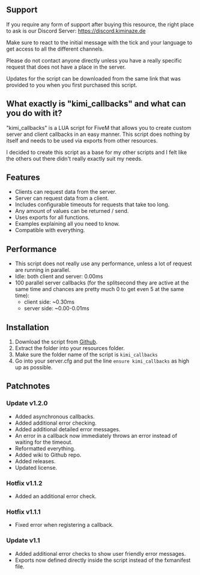 
## Support

If you require any form of support after buying this resource, the right place to ask is our 
Discord Server: https://discord.kiminaze.de

Make sure to react to the initial message with the tick and your language to get access to all 
the different channels.

Please do not contact anyone directly unless you have a really specific request that does not have 
a place in the server.

Updates for the script can be downloaded from the same link that was provided to you when you first 
purchased this script.


## What exactly is "kimi_callbacks" and what can you do with it?

"kimi_callbacks" is a LUA script for FiveM that allows you to create custom server and client 
callbacks in an easy manner. This script does nothing by itself and needs to be used via exports 
from other resources.

I decided to create this script as a base for my other scripts and I felt like the others out there 
didn't really exactly suit my needs.


## Features

- Clients can request data from the server.
- Server can request data from a client.
- Includes configurable timeouts for requests that take too long.
- Any amount of values can be returned / send.
- Uses exports for all functions.
- Examples explaining all you need to know.
- Compatible with everything.


## Performance

- This script does not really use any performance, unless a lot of request are running in parallel.
- Idle: both client and server: 0.00ms
- 100 parallel server callbacks (for the splitsecond they are active at the same time and chances 
  are pretty much 0 to get even 5 at the same time):
  - client side: ~0.30ms
  - server side: ~0.00-0.01ms


## Installation

1. Download the script from [Github](https://github.com/Kiminaze/kimi_callbacks/releases).
2. Extract the folder into your resources folder.
3. Make sure the folder name of the script is `kimi_callbacks`
4. Go into your server.cfg and put the line `ensure kimi_callbacks` as high up as possible.


## Patchnotes

### Update v1.2.0
- Added asynchronous callbacks.
- Added additional error checking.
- Added additional detailed error messages.
- An error in a callback now immediately throws an error instead of waiting for the timeout.
- Reformatted everything.
- Added wiki to Github repo.
- Added releases.
- Updated license.

### Hotfix v1.1.2
- Added an additional error check.

### Hotfix v1.1.1
- Fixed error when registering a callback.

### Update v1.1
- Added additional error checks to show user friendly error messages.
- Exports now defined directly inside the script instead of the fxmanifest file.
